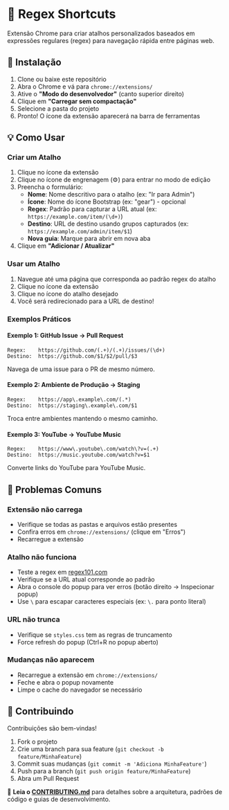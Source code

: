 # 🔗 Regex Shortcuts

Extensão Chrome para criar atalhos personalizados baseados em expressões regulares (regex) para navegação rápida entre páginas web.

## 🚀 Instalação

1. Clone ou baixe este repositório
2. Abra o Chrome e vá para `chrome://extensions/`
3. Ative o **"Modo do desenvolvedor"** (canto superior direito)
4. Clique em **"Carregar sem compactação"**
5. Selecione a pasta do projeto
6. Pronto! O ícone da extensão aparecerá na barra de ferramentas

## 💡 Como Usar

### Criar um Atalho

1. Clique no ícone da extensão
2. Clique no ícone de engrenagem (⚙️) para entrar no modo de edição
3. Preencha o formulário:
   - **Nome**: Nome descritivo para o atalho (ex: "Ir para Admin")
   - **Ícone**: Nome do ícone Bootstrap (ex: "gear") - opcional
   - **Regex**: Padrão para capturar a URL atual (ex: `https://example.com/item/(\d+)`)
   - **Destino**: URL de destino usando grupos capturados (ex: `https://example.com/admin/item/$1`)
   - **Nova guia**: Marque para abrir em nova aba
4. Clique em **"Adicionar / Atualizar"**

### Usar um Atalho

1. Navegue até uma página que corresponda ao padrão regex do atalho
2. Clique no ícone da extensão
3. Clique no ícone do atalho desejado
4. Você será redirecionado para a URL de destino!

### Exemplos Práticos

#### Exemplo 1: GitHub Issue → Pull Request
```
Regex:    https://github.com/(.+)/(.+)/issues/(\d+)
Destino:  https://github.com/$1/$2/pull/$3
```
Navega de uma issue para o PR de mesmo número.

#### Exemplo 2: Ambiente de Produção → Staging
```
Regex:    https://app\.example\.com/(.*)
Destino:  https://staging\.example\.com/$1
```
Troca entre ambientes mantendo o mesmo caminho.

#### Exemplo 3: YouTube → YouTube Music
```
Regex:    https://www\.youtube\.com/watch\?v=(.+)
Destino:  https://music.youtube.com/watch?v=$1
```
Converte links do YouTube para YouTube Music.

## 🐛 Problemas Comuns

### Extensão não carrega
- Verifique se todas as pastas e arquivos estão presentes
- Confira erros em `chrome://extensions/` (clique em "Erros")
- Recarregue a extensão

### Atalho não funciona
- Teste a regex em [regex101.com](https://regex101.com)
- Verifique se a URL atual corresponde ao padrão
- Abra o console do popup para ver erros (botão direito → Inspecionar popup)
- Use `\` para escapar caracteres especiais (ex: `\.` para ponto literal)

### URL não trunca
- Verifique se `styles.css` tem as regras de truncamento
- Force refresh do popup (Ctrl+R no popup aberto)

### Mudanças não aparecem
- Recarregue a extensão em `chrome://extensions/`
- Feche e abra o popup novamente
- Limpe o cache do navegador se necessário

## 🤝 Contribuindo

Contribuições são bem-vindas! 

1. Fork o projeto
2. Crie uma branch para sua feature (`git checkout -b feature/MinhaFeature`)
3. Commit suas mudanças (`git commit -m 'Adiciona MinhaFeature'`)
4. Push para a branch (`git push origin feature/MinhaFeature`)
5. Abra um Pull Request

📖 **Leia o [CONTRIBUTING.md](CONTRIBUTING.md)** para detalhes sobre a arquitetura, padrões de código e guias de desenvolvimento.
